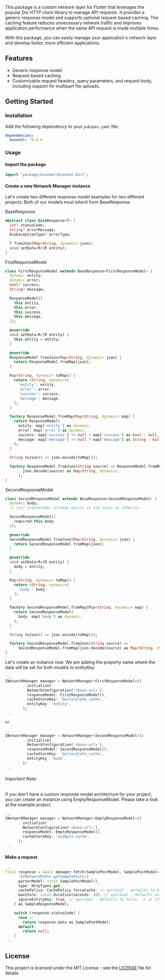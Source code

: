 This package is a custom network layer for Flutter that leverages the popular Dio HTTP client library to manage API requests. It provides a generic response model and supports optional request-based caching. The caching feature reduces unnecessary network traffic and improves application performance when the same API request is made multiple times.

With this package, you can easily manage your application's network layer and develop faster, more efficient applications.

## Features

-   Generic response model
-   Request-based caching
-   Customizable request headers, query parameters, and request body, including support for multipart file uploads.

## Getting Started

### Installation

Add the following dependency to your `pubspec.yaml` file:

```yaml
dependencies:
  busenet: ^0.6.0
```

### Usage

#### Import the package

```dart
import 'package:busenet/busenet.dart';
```

#### Create a new Network Manager instance

Let's create two different response model examples for two different projects. Both of our models must inherit from BaseResponse.

BaseResponse
```dart
abstract class BaseResponse<T> {
  int? statusCode;
  String? errorMessage;
  DioExceptionType? errorType;

  T fromJson(Map<String, dynamic> json);
  void setData<R>(R entity);
}
```

FirstResponseModel
```dart
class FirstResponseModel extends BaseResponse<FirstResponseModel> {
  dynamic entity;
  dynamic error;
  bool? success;
  String? message;

  ResponseModel({
    this.entity,
    this.error,
    this.success,
    this.message,
  });

  @override
  void setData<R>(R entity) {
    this.entity = entity;
  }

  @override
  ResponseModel fromJson(Map<String, dynamic> json) {
    return ResponseModel.fromMap(json);
  }

  Map<String, dynamic> toMap() {
    return <String, dynamic>{
      'entity': entity,
      'error': error,
      'success': success,
      'message': message,
    };
  }

  factory ResponseModel.fromMap(Map<String, dynamic> map) {
    return ResponseModel(
      entity: map['entity'] as dynamic,
      error: map['error'] as dynamic,
      success: map['success'] != null ? map['success'] as bool : null,
      message: map['message'] != null ? map['message'] as String : null,
    );
  }

  String toJson() => json.encode(toMap());

  factory ResponseModel.fromJson(String source) => ResponseModel.fromMap(
        json.decode(source) as Map<String, dynamic>,
      );
}
```

SecondResponseModel
```dart
class SecondResponseModel extends BaseResponse<SecondResponseModel> {
  dynamic body;
  // int? statusCode; already exists in the class it inherits

  SecondResponseModel({
    required this.body,
  });

  @override
  SecondResponseModel fromJson(Map<String, dynamic> json) {
    return SecondResponseModel.fromMap(json);
  }

  @override
  void setData<R>(R entity) {
    body = entity;
  }

  Map<String, dynamic> toMap() {
    return <String, dynamic>{
      'body': body,
    };
  }

  factory SecondResponseModel.fromMap(Map<String, dynamic> map) {
    return SecondResponseModel(
      body: map['body'] as dynamic,
    );
  }

  String toJson() => json.encode(toMap());

  factory SecondResponseModel.fromJson(String source) =>
      SecondResponseModel.fromMap(json.decode(source) as Map<String, dynamic>);
}
```

Let's create an instance now. We are adding the property name where the data will be set for both models to entityKey.

```dart
...
INetworkManager manager = NetworkManager<FirstResponseModel>()
        ..initialize(
          NetworkConfiguration('<base-url>'),
          responseModel: FirstResponseModel(),
          cacheStoreKey: 'boilerplate_cache',
          entityKey: 'entity',
        );
...

or

...
INetworkManager manager = NetworkManager<SecondResponseModel>()
        ..initialize(
          NetworkConfiguration('<base-url>'),
          responseModel: SecondResponseModel(),
          cacheStoreKey: 'boilerplate_cache',
          entityKey: 'body',
        );
...
```

###### Important Note:

If you don't have a custom response model architecture for your project, you can create an instance using EmptyResponseModel. Please take a look at the example project.

```dart
,,,
INetworkManager manager = NetworkManager<EmptyResponseModel>()
      ..initialize(
        NetworkConfiguration('<base-url>'),
        responseModel: EmptyResponseModel(),
        cacheStoreKey: 'example-cache',
      );
...
```

#### Make a  request

```dart
...
final response = await manager.fetch<SamplePostModel, SamplePostModel>(
      '${NetworkPaths.getSamplePost}/1',
      parserModel: const SamplePostModel(),
      type: HttpTypes.get,
      cachePolicy: CachePolicy.forceCache, // optional - defaults to CachePolicy.noCache
      maxStale: const Duration(seconds: 10), // optional - defaults to 10 seconds if cachePolicy is CachePolicy.forceCache
      ignoreEntityKey: true, // optional - defaults to false  -> if true, the data will not be set to the entityKey property of the response model
    ) as SampleResponseModel;

    switch (response.statusCode) {
      case 1:
        return response.data as SamplePostModel;
      default:
        return null;
    }
...
```

## License

This project is licensed under the MIT License - see the [LICENSE](https://github.com/yunusemrealpak/busenet/blob/main/LICENSE) file for details